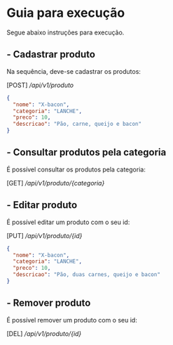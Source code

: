 # Guia para execução

Segue abaixo instruções para execução.

## - Cadastrar produto

Na sequência, deve-se cadastrar os produtos:

[POST] */api/v1/produto*

```json
{
  "nome": "X-bacon",
  "categoria": "LANCHE",
  "preco": 10,
  "descricao": "Pão, carne, queijo e bacon"
}
```

## - Consultar produtos pela categoria

É possível consultar os produtos pela categoria:

[GET] */api/v1/produto/{categoria}*

## - Editar produto

É possível editar um produto com o seu id:

[PUT] */api/v1/produto/{id}*

```json
{
  "nome": "X-bacon",
  "categoria": "LANCHE",
  "preco": 10,
  "descricao": "Pão, duas carnes, queijo e bacon"
}
```

## - Remover produto

É possível remover um produto com o seu id:

[DEL] */api/v1/produto/{id}*